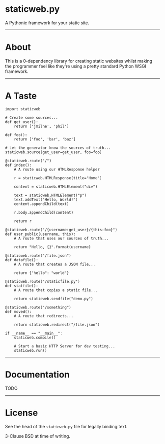 # staticweb.py

A Pythonic framework for your static site.

---

# About

This is a 0-dependency library for creating static websites whilst making the programmer feel like they're using a pretty standard Python WSGI framework.

---

# A Taste

	import staticweb

	# Create some sources...
	def get_user():
		return ['jmilne', 'phil']

	def foo():
		return ['foo', 'bar', 'baz']

	# Let the generator know the sources of truth...
	staticweb.source(get_user=get_user, foo=foo)

	@staticweb.route("/")
	def index():
		# A route using our HTMLResponse helper

		r = staticweb.HTMLResponse(title="Home")

		content = staticweb.HTMLElement("div")

		text = staticweb.HTMLElement("p")
		text.addText("Hello, World!")
		content.appendChild(text)

		r.body.appendChild(content)

		return r

	@staticweb.route("/{username:get_user}/{this:foo}")
	def user_public(username, this):
		# A route that uses our sources of truth...

		return "Hello, {}".format(username)

	@staticweb.route("/file.json")
	def datafile():
		# A route that creates a JSON file...

		return {"hello": "world"}

	@staticweb.route("/staticfile.py")
	def statfile():
		# A route that copies a static file...

		return staticweb.sendfile("demo.py")

	@staticweb.route("/something")
	def moved():
		# A route that redirects...

		return staticweb.redirect("/file.json")

	if __name__ == "__main__":
		staticweb.compile()

		# Start a basic HTTP Server for dev testing...
		staticweb.run()

---

# Documentation

TODO

---

# License

See the head of the `staticweb.py` file for legally binding text.

3-Clause BSD at time of writing.
